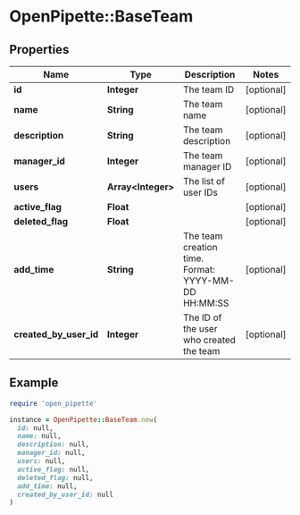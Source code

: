 # OpenPipette::BaseTeam

## Properties

| Name | Type | Description | Notes |
| ---- | ---- | ----------- | ----- |
| **id** | **Integer** | The team ID | [optional] |
| **name** | **String** | The team name | [optional] |
| **description** | **String** | The team description | [optional] |
| **manager_id** | **Integer** | The team manager ID | [optional] |
| **users** | **Array&lt;Integer&gt;** | The list of user IDs | [optional] |
| **active_flag** | **Float** |  | [optional] |
| **deleted_flag** | **Float** |  | [optional] |
| **add_time** | **String** | The team creation time. Format: YYYY-MM-DD HH:MM:SS | [optional] |
| **created_by_user_id** | **Integer** | The ID of the user who created the team | [optional] |

## Example

```ruby
require 'open_pipette'

instance = OpenPipette::BaseTeam.new(
  id: null,
  name: null,
  description: null,
  manager_id: null,
  users: null,
  active_flag: null,
  deleted_flag: null,
  add_time: null,
  created_by_user_id: null
)
```

